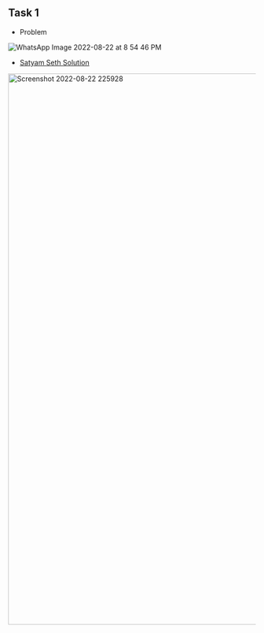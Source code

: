## Task 1

- Problem

![WhatsApp Image 2022-08-22 at 8 54 46 PM](https://user-images.githubusercontent.com/63374020/185983020-6c228c99-95e4-4571-8f57-bc315aa95b69.jpeg)

- [Satyam Seth Solution](https://fellow-developers.github.io/bootstrap-exercise/task1/index.html)
<img width="1120" alt="Screenshot 2022-08-22 225928" src="https://user-images.githubusercontent.com/63374020/185983039-1f2343fd-833a-4373-a5de-1dd8c4ffbd55.png">
